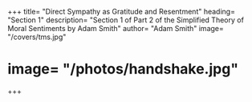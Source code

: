 







+++
title=  "Direct Sympathy as Gratitude and Resentment"
heading=  "Section 1"
description=  "Section 1 of Part 2 of the Simplified Theory of Moral Sentiments by Adam Smith"
author=  "Adam Smith"
image=  "/covers/tms.jpg"
# image=  "/photos/handshake.jpg"
+++
